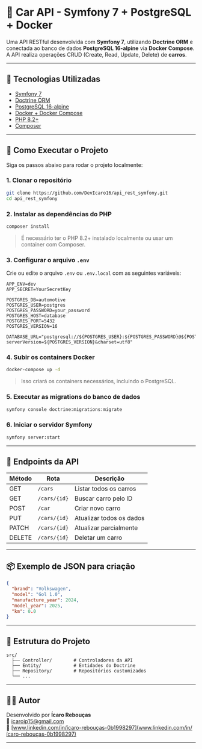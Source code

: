 # 🚗 Car API - Symfony 7 + PostgreSQL + Docker

Uma API RESTful desenvolvida com **Symfony 7**, utilizando **Doctrine ORM** e conectada ao banco de dados **PostgreSQL 16-alpine** via **Docker Compose**.  
A API realiza operações CRUD (Create, Read, Update, Delete) de **carros**.

---

## 🧰 Tecnologias Utilizadas

- [Symfony 7](https://symfony.com/)
- [Doctrine ORM](https://www.doctrine-project.org/)
- [PostgreSQL 16-alpine](https://hub.docker.com/_/postgres)
- [Docker + Docker Compose](https://docs.docker.com/compose/)
- [PHP 8.2+](https://www.php.net/)
- [Composer](https://getcomposer.org/)

---

## 🚀 Como Executar o Projeto

Siga os passos abaixo para rodar o projeto localmente:

### 1. Clonar o repositório

```bash
git clone https://github.com/DevIcaro16/api_rest_symfony.git
cd api_rest_symfony
```

### 2. Instalar as dependências do PHP

```bash
composer install
```

> É necessário ter o PHP 8.2+ instalado localmente ou usar um container com Composer.

### 3. Configurar o arquivo `.env`

Crie ou edite o arquivo `.env` ou `.env.local` com as seguintes variáveis:

```dotenv
APP_ENV=dev
APP_SECRET=YourSecretKey

POSTGRES_DB=automotive
POSTGRES_USER=postgres
POSTGRES_PASSWORD=your_password
POSTGRES_HOST=database
POSTGRES_PORT=5432
POSTGRES_VERSION=16

DATABASE_URL="postgresql://${POSTGRES_USER}:${POSTGRES_PASSWORD}@${POSTGRES_HOST}:${POSTGRES_PORT}/${POSTGRES_DB}?serverVersion=${POSTGRES_VERSION}&charset=utf8"
```

### 4. Subir os containers Docker

```bash
docker-compose up -d
```

> Isso criará os containers necessários, incluindo o PostgreSQL.

### 5. Executar as migrations do banco de dados

```bash
symfony console doctrine:migrations:migrate
```

### 6. Iniciar o servidor Symfony

```bash
symfony server:start
```

---

## 📡 Endpoints da API

| Método | Rota              | Descrição                     |
|--------|-------------------|-------------------------------|
| GET    | `/cars`           | Listar todos os carros        |
| GET    | `/cars/{id}`      | Buscar carro pelo ID          |
| POST   | `/car`            | Criar novo carro              |
| PUT    | `/cars/{id}`      | Atualizar todos os dados      |
| PATCH  | `/cars/{id}`      | Atualizar parcialmente        |
| DELETE | `/cars/{id}`      | Deletar um carro              |

---

## 📦 Exemplo de JSON para criação

```json
{
  "brand": "Volkswagen",
  "model": "Gol 1.0",
  "manufacture_year": 2024,
  "model_year": 2025,
  "km": 0.0
}
```

---

## 📂 Estrutura do Projeto

```
src/
  ├── Controller/        # Controladores da API
  ├── Entity/            # Entidades do Doctrine
  ├── Repository/        # Repositórios customizados
  └── ...
```

---


## 🧑‍💻 Autor

Desenvolvido por **Ícaro Rebouças**  
📧 [icaroip15@gmail.com](mailto:icaroip15@gmail.com)  
🔗 [www.linkedin.com/in/ícaro-rebouças-0b1998297](www.linkedin.com/in/ícaro-rebouças-0b1998297)

---